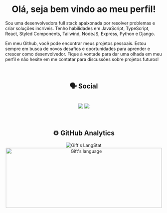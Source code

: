 <div align="center">

# Olá, seja bem vindo ao meu perfil!
</div>

Sou uma desenvolvedora full stack apaixonada por resolver problemas e criar soluções incríveis. Tenho habilidades em JavaScript, TypeScript, React, Styled Components, Tailwind, NodeJS, Express, Python e Django. 

Em meu Github, você pode encontrar meus projetos pessoais. Estou sempre em busca de novos desafios e oportunidades para aprender e crescer como desenvolvedor. Fique à vontade para dar uma olhada em meu perfil e não hesite em me contatar para discussões sobre projetos futuros!
<br>
<br>
<br>
<div align="center">
 
## 🗣️ Social
 
<br>
  <a href = "mailto:andressalsmenezes@gmail.com"><img src="https://img.shields.io/badge/-Gmail-%23333?style=for-the-badge&logo=gmail&logoColor=red" target="_blank"></a>
  <a href="https://www.linkedin.com/in/andressalsmenezes/" target="_blank"><img src="https://img.shields.io/badge/-LinkedIn-%230077B5?style=for-the-badge&logo=linkedin&logoColor=white" target="_blank"></a> 
  
</div>
<br>
<br>
<div align="center" >
 
 

##  ⚙️ GitHub Analytics

 <div>
   <img align="center" src="https://github-readme-streak-stats.herokuapp.com/?user=AndressaLSMenezes" alt="Gift's LangStat" />
  <img align="center" src="https://github-readme-stats.vercel.app/api/top-langs?username=AndressaLSMenezes&langs_count=10&show_icons=true&locale=en&layout=compact&theme=light" alt="Gift's language" height="192px"  width="500px"/>
</div>


  <!-- <a href="https://github.com/AndressaLSMenezes">
  <img height="180em" width="49%" src="https://github-readme-stats.vercel.app/api?username=AndressaLSMenezes&show_icons=true&theme=tokyonight&include_all_commits=true&count_private=true"/>
  <img height="180em" width="49%" src="https://github-readme-stats.vercel.app/api/top-langs/?username=AndressaLSMenezes&layout=compact&langs_count=7&theme=tokyonight"/> -->
   
